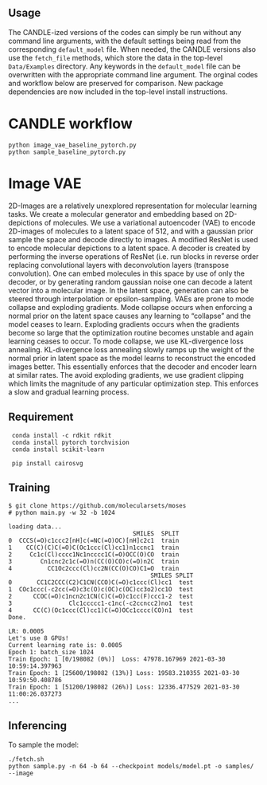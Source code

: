 ## Usage

The CANDLE-ized versions of the codes can simply be run without any command line arguments, with the default settings being read from the corresponding `default_model` file.
When needed, the CANDLE versions also use the `fetch_file` methods, which store the data in the top-level `Data/Examples` directory.
Any keywords in the `default_model` file can be overwritten with the appropriate command line argument.
The orginal codes and workflow below are preserved for comparison.
New package dependencies are now included in the top-level install instructions.

# CANDLE workflow

```
python image_vae_baseline_pytorch.py
python sample_baseline_pytorch.py
```

# Image VAE

2D-Images are a relatively unexplored representation for molecular learning tasks. We create a molecular generator and embedding based on 2D-depictions of molecules. We use a variational autoencoder (VAE) to encode 2D-images of molecules to a latent space of 512, and with a gaussian prior sample the space and decode directly to images. A modified ResNet is used to encode molecular depictions to a latent space. A decoder is created by performing the inverse operations of ResNet (i.e. run blocks in reverse order replacing convolutional layers with deconvolution layers (transpose convolution). One can embed molecules in this space by use of only the decoder, or by generating random gaussian noise one can decode a latent vector into a molecular image. In the latent space, generation can also be steered through interpolation or epsilon-sampling. VAEs are prone to mode collapse and exploding gradients. Mode collapse occurs when enforcing a normal prior on the latent space causes any learning to “collapse” and the model ceases to learn. Exploding gradients occurs when the gradients become so large that the optimization routine becomes unstable and again learning ceases to occur. To mode collapse, we use KL-divergence loss annealing. KL-divergence loss annealing slowly ramps up the weight of the normal prior in latent space as the model learns to reconstruct the encoded images better. This essentially enforces that the decoder and encoder learn at similar rates. The avoid exploding gradients, we use gradient clipping which limits the magnitude of any particular optimization step. This enforces a slow and gradual learning process.

## Requirement
```
 conda install -c rdkit rdkit
 conda install pytorch torchvision
 conda install scikit-learn

 pip install cairosvg
 ```

## Training

```
$ git clone https://github.com/molecularsets/moses
# python main.py -w 32 -b 1024

loading data...
                                   SMILES  SPLIT
0  CCCS(=O)c1ccc2[nH]c(=NC(=O)OC)[nH]c2c1  train
1    CC(C)(C)C(=O)C(Oc1ccc(Cl)cc1)n1ccnc1  train
2     Cc1c(Cl)cccc1Nc1ncccc1C(=O)OCC(O)CO  train
3        Cn1cnc2c1c(=O)n(CC(O)CO)c(=O)n2C  train
4          CC1Oc2ccc(Cl)cc2N(CC(O)CO)C1=O  train
                                        SMILES SPLIT
0       CC1C2CCC(C2)C1CN(CCO)C(=O)c1ccc(Cl)cc1  test
1  COc1ccc(-c2cc(=O)c3c(O)c(OC)c(OC)cc3o2)cc1O  test
2      CCOC(=O)c1ncn2c1CN(C)C(=O)c1cc(F)ccc1-2  test
3                Clc1ccccc1-c1nc(-c2ccncc2)no1  test
4      CC(C)(Oc1ccc(Cl)cc1)C(=O)OCc1cccc(CO)n1  test
Done.

LR: 0.0005
Let's use 8 GPUs!
Current learning rate is: 0.0005
Epoch 1: batch_size 1024
Train Epoch: 1 [0/198082 (0%)]	Loss: 47978.167969 2021-03-30 10:59:14.397963
Train Epoch: 1 [25600/198082 (13%)]	Loss: 19583.210355 2021-03-30 10:59:50.408786
Train Epoch: 1 [51200/198082 (26%)]	Loss: 12336.477529 2021-03-30 11:00:26.037273
...

```

## Inferencing
To sample the model:

```
./fetch.sh
python sample.py -n 64 -b 64 --checkpoint models/model.pt -o samples/ --image
```

